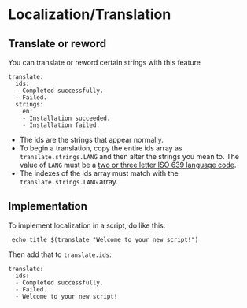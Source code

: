 # Localization/Translation


## Translate or reword

You can translate or reword certain strings with this feature

    translate:
      ids:
      - Completed successfully.
      - Failed.
      strings:
        en:
        - Installation succeeded.
        - Installation failed.


* The ids are the strings that appear normally.
* To begin a translation, copy the entire ids array as `translate.strings.LANG` and then alter the strings you mean to.  The value of `LANG` must be a [two or three letter ISO 639 language code](https://www.loc.gov/standards/iso639-2/php/code_list.php).
* The indexes of the ids array must match with the `translate.strings.LANG` array.

## Implementation

To implement localization in a script, do like this:

     echo_title $(translate "Welcome to your new script!")
     
Then add that to `translate.ids`:

    translate:
      ids:
      - Completed successfully.
      - Failed. 
      - Welcome to your new script!    
